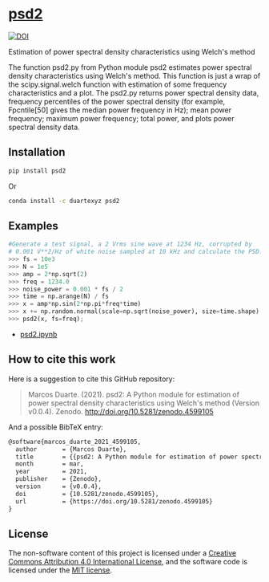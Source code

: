 # [psd2](https://pypi.org/project/psd2/)

[![DOI](https://zenodo.org/badge/250857887.svg)](https://zenodo.org/badge/latestdoi/250857887)

Estimation of power spectral density characteristics using Welch's method

The function psd2.py from Python module psd2 estimates power spectral density characteristics using Welch's method. This function is just a wrap of the scipy.signal.welch function with estimation of some frequency characteristics and a plot.
The psd2.py returns power spectral density data, frequency percentiles of the power spectral density (for example, Fpcntile[50] gives the median power frequency in Hz); mean power frequency; maximum power frequency; total power, and plots power spectral density data.

## Installation

```bash
pip install psd2
```

Or

```bash
conda install -c duartexyz psd2
```

## Examples

```python
#Generate a test signal, a 2 Vrms sine wave at 1234 Hz, corrupted by
# 0.001 V**2/Hz of white noise sampled at 10 kHz and calculate the PSD:
>>> fs = 10e3
>>> N = 1e5
>>> amp = 2*np.sqrt(2)
>>> freq = 1234.0
>>> noise_power = 0.001 * fs / 2
>>> time = np.arange(N) / fs
>>> x = amp*np.sin(2*np.pi*freq*time)
>>> x += np.random.normal(scale=np.sqrt(noise_power), size=time.shape)
>>> psd2(x, fs=freq);
```

- [psd2.ipynb](https://github.com/demotu/psd2/blob/master/docs/psd2.ipynb)

## How to cite this work

Here is a suggestion to cite this GitHub repository:

> Marcos Duarte. (2021). psd2: A Python module for estimation of power spectral density characteristics using Welch's method (Version v0.0.4). Zenodo. http://doi.org/10.5281/zenodo.4599105

And a possible BibTeX entry:

```tex
@software{marcos_duarte_2021_4599105,
  author       = {Marcos Duarte},
  title        = {{psd2: A Python module for estimation of power spectral density characteristics using Welch's method}},
  month        = mar,
  year         = 2021,
  publisher    = {Zenodo},
  version      = {v0.0.4},
  doi          = {10.5281/zenodo.4599105},
  url          = {https://doi.org/10.5281/zenodo.4599105}
}
```

## License

The non-software content of this project is licensed under a [Creative Commons Attribution 4.0 International License](http://creativecommons.org/licenses/by/4.0/), and the software code is licensed under the [MIT license](https://opensource.org/licenses/mit-license.php).

